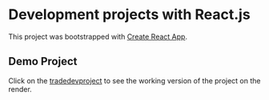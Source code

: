# Development projects with React.js

This project was bootstrapped with [Create React App](https://github.com/facebook/create-react-app).

## Demo Project
Click on the [tradedevproject](https://tradedevproject.onrender.com/) to see the working version of the project on the render.

